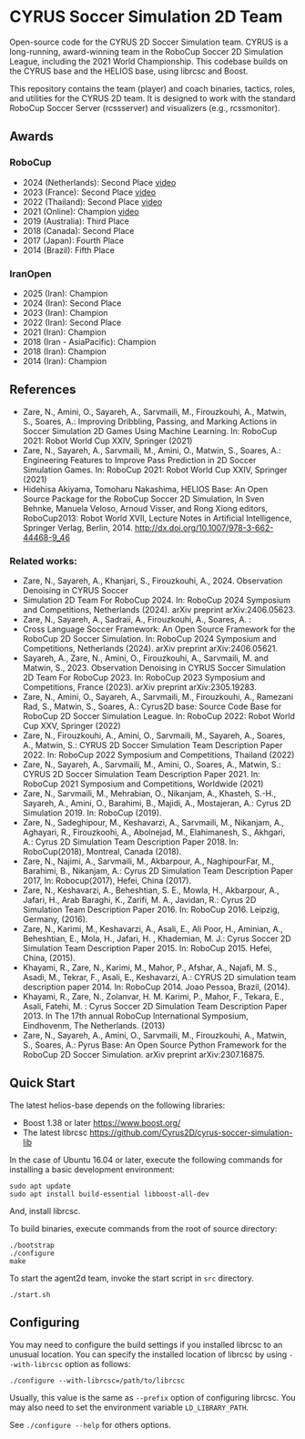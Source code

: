 # CYRUS Soccer Simulation 2D Team

Open-source code for the CYRUS 2D Soccer Simulation team. CYRUS is a long-running, award-winning team in the RoboCup Soccer 2D Simulation League, including the 2021 World Championship. This codebase builds on the CYRUS base and the HELIOS base, using librcsc and Boost.

This repository contains the team (player) and coach binaries, tactics, roles, and utilities for the CYRUS 2D team. It is designed to work with the standard RoboCup Soccer Server (rcssserver) and visualizers (e.g., rcssmonitor).

## Awards

### RoboCup

- 2024 (Netherlands): Second Place [video](https://youtu.be/UhmY-Gkh2Z0?si=umGSDNmqnVxj0HpP)
- 2023 (France): Second Place [video](https://youtu.be/oj_SdlmGt6Q?si=zxMgXrOq_FvKFjF1)
- 2022 (Thailand): Second Place [video](https://youtu.be/DBbc-_7ptrs?si=dx_VBVXcD69CCVza)
- 2021 (Online): Champion [video](https://youtu.be/YUmnXWTu9u0?si=gACUal0kJwuNYLod)
- 2019 (Australia): Third Place
- 2018 (Canada): Second Place
- 2017 (Japan): Fourth Place
- 2014 (Brazil): Fifth Place

### IranOpen

- 2025 (Iran): Champion
- 2024 (Iran): Second Place
- 2023 (Iran): Champion
- 2022 (Iran): Second Place
- 2021 (Iran): Champion
- 2018 (Iran - AsiaPacific): Champion
- 2018 (Iran): Champion
- 2014 (Iran): Champion

## References

- Zare, N., Amini, O., Sayareh, A., Sarvmaili, M., Firouzkouhi, A., Matwin, S., Soares, A.: Improving Dribbling, Passing, and Marking Actions in Soccer Simulation 2D Games Using Machine Learning. In: RoboCup 2021: Robot World Cup XXIV, Springer (2021)
- Zare, N., Sayareh, A., Sarvmaili, M., Amini, O., Matwin, S., Soares, A.: Engineering Features to Improve Pass Prediction in 2D Soccer Simulation Games. In: RoboCup 2021: Robot World Cup XXIV, Springer (2021)
- Hidehisa Akiyama, Tomoharu Nakashima, HELIOS Base: An Open Source Package for the RoboCup Soccer 2D Simulation, In Sven Behnke, Manuela Veloso, Arnoud Visser, and Rong Xiong editors, RoboCup2013: Robot World XVII, Lecture Notes in Artificial Intelligence, Springer Verlag, Berlin, 2014. http://dx.doi.org/10.1007/978-3-662-44468-9_46

### Related works:

- Zare, N., Sayareh, A., Khanjari, S., Firouzkouhi, A., 2024. Observation Denoising in CYRUS Soccer
- Simulation 2D Team For RoboCup 2024. In: RoboCup 2024 Symposium and Competitions, Netherlands (2024). arXiv preprint arXiv:2406.05623.
- Zare, N., Sayareh, A., Sadraii, A., Firouzkouhi, A., Soares, A. :
- Cross Language Soccer Framework: An Open Source Framework for the RoboCup 2D Soccer Simulation. In: RoboCup 2024 Symposium and Competitions, Netherlands (2024). arXiv preprint arXiv:2406.05621.
- Sayareh, A., Zare, N., Amini, O., Firouzkouhi, A., Sarvmaili, M. and Matwin, S., 2023. Observation Denoising in CYRUS Soccer Simulation 2D Team For RoboCup 2023. In: RoboCup 2023 Symposium and Competitions, France (2023). arXiv preprint arXiv:2305.19283.
- Zare, N., Amini, O., Sayareh, A., Sarvmaili, M., Firouzkouhi, A., Ramezani Rad, S., Matwin, S., Soares, A.: Cyrus2D base: Source Code Base for RoboCup 2D Soccer Simulation League. In: RoboCup 2022: Robot World Cup XXV, Springer (2022)
- Zare, N., Firouzkouhi, A., Amini, O., Sarvmaili, M., Sayareh, A., Soares, A., Matwin, S.: CYRUS 2D Soccer Simulation Team Description Paper 2022. In: RoboCup 2022 Symposium and Competitions, Thailand (2022)
- Zare, N., Sayareh, A., Sarvmaili, M., Amini, O., Soares, A., Matwin, S.: CYRUS 2D Soccer Simulation Team Description Paper 2021. In: RoboCup 2021 Symposium and Competitions, Worldwide (2021)
- Zare, N., Sarvmaili, M., Mehrabian, O., Nikanjam, A., Khasteh, S.-H., Sayareh, A., Amini, O., Barahimi, B., Majidi, A., Mostajeran, A.: Cyrus 2D Simulation 2019. In: RoboCup (2019).
- Zare, N., Sadeghipour, M., Keshavarzi, A., Sarvmaili, M., Nikanjam, A., Aghayari, R., Firouzkoohi, A., Abolnejad, M., Elahimanesh, S., Akhgari, A.: Cyrus 2D Simulation Team Description Paper 2018. In: RoboCup(2018), Montreal, Canada (2018).
- Zare, N., Najimi, A., Sarvmaili, M., Akbarpour, A., NaghipourFar, M., Barahimi, B., Nikanjam, A.: Cyrus 2D Simulation Team Description Paper 2017, In: Robocup(2017), Hefei, China (2017).
- Zare, N., Keshavarzi, A., Beheshtian, S. E., Mowla, H., Akbarpour, A., Jafari, H., Arab Baraghi, K., Zarifi, M. A., Javidan, R.: Cyrus 2D Simulation Team Description Paper 2016. In: RoboCup 2016. Leipzig, Germany, (2016).
- Zare, N., Karimi, M., Keshavarzi, A., Asali, E., Ali Poor, H., Aminian, A., Beheshtian, E., Mola, H., Jafari, H. , Khademian, M. J.: Cyrus Soccer 2D Simulation Team Description Paper 2015. In: RoboCup 2015. Hefei, China, (2015).
- Khayami, R., Zare, N., Karimi, M., Mahor, P., Afshar, A., Najafi, M. S., Asadi, M., Tekrar, F., Asali, E., Keshavarzi, A.: CYRUS 2D simulation team description paper 2014. In: RoboCup 2014. Joao Pessoa, Brazil, (2014).
- Khayami, R., Zare, N., Zolanvar, H. M. Karimi, P., Mahor, F., Tekara, E., Asali, Fatehi, M. : Cyrus Soccer 2D Simulation Team Description Paper 2013. In The 17th annual RoboCup International Symposium, Eindhovenm, The Netherlands. (2013)
- Zare, N., Sayareh, A., Amini, O., Sarvmaili, M., Firouzkouhi, A., Matwin, S., Soares, A.: Pyrus Base: An Open Source Python Framework for the RoboCup 2D Soccer Simulation. arXiv preprint arXiv:2307.16875.

## Quick Start

The latest helios-base depends on the following libraries:
 - Boost 1.38 or later https://www.boost.org/
 - The latest librcsc https://github.com/Cyrus2D/cyrus-soccer-simulation-lib

In the case of Ubuntu 16.04 or later, execute the following commands for installing a basic development environment:
```
sudo apt update
sudo apt install build-essential libboost-all-dev
```
And, install librcsc.

To build binaries, execute commands from the root of source directory:
```
./bootstrap
./configure
make
```

To start the agent2d team, invoke the start script in `src` directory.
```
./start.sh
```

## Configuring

You may need to configure the build settings if you installed librcsc to an unusual location. 
You can specify the installed location of librcsc by using `--with-librcsc` option as follows:
```
./configure --with-librcsc=/path/to/librcsc
```
Usually, this value is the same as `--prefix` option of configuring librcsc.
You may also need to set the environment variable `LD_LIBRARY_PATH`.

See `./configure --help` for others options.
